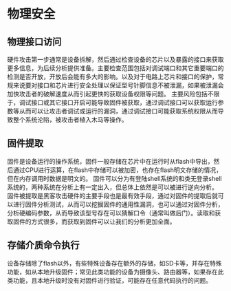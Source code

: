 # 物理安全
## 物理接口访问
硬件攻击第一步通常是设备拆解，然后通过检查设备的芯片以及暴露的接口来获取更多信息，为后续分析提供准备。主要检查范围包括对调试端口和其它重要端口的检测是否开放，开放后会能有多大的影响。以及对于电路上芯片和接口的保护，常规来说要对接口和芯片进行安全处理以保证型号针脚信息不被泄漏，如果被泄漏会加快攻击者的破解速度从而引起更快的获取设备权限等问题。
主要风险包括不限于，调试接口或其它接口开启可能导致固件被获取，通过调试接口可以获取运行参数等从而可以让攻击者调试或运行的漏洞，通过调试接口可能获取系统权限从而导致整个系统沦陷，被攻击者植入木马等操作。

## 固件提取
固件是设备运行的操作系统，固件一般存储在芯片中在运行时从flash中导出，然后通过CPU进行运算，在flash中存储可以被加密，也存在flash明文存储的情况，但在内存调用时数据是明文的。
固件可以分为有登陆shell系统的和类无登录shell系统的，两种系统在分析上有一定出入，但总体上依然是可以被进行逆向分析。
固件被提取是黑客攻击硬件的主要手段也是最有效手段，通过对固件的提取后就可以进行固件分析测试，从而可以挖掘固件的通用性漏洞，也可以通过对固件分析，分析硬编码参数，从而导致该型号存在可以猜解口令（通常叫做后门）。读取和获取固件的方式很多，而获取到固件可以让我们的分析更加全面。

## 存储介质命令执行
设备存储除了flash以外，有些特殊设备存在额外的存储，如SD卡等，并存在特殊功能，如从本地升级固件；常见此类功能的设备为摄像头、路由器等，如果存在此类功能，且本地升级时没有对固件进行验证，可能存在任意代码执行的问题。